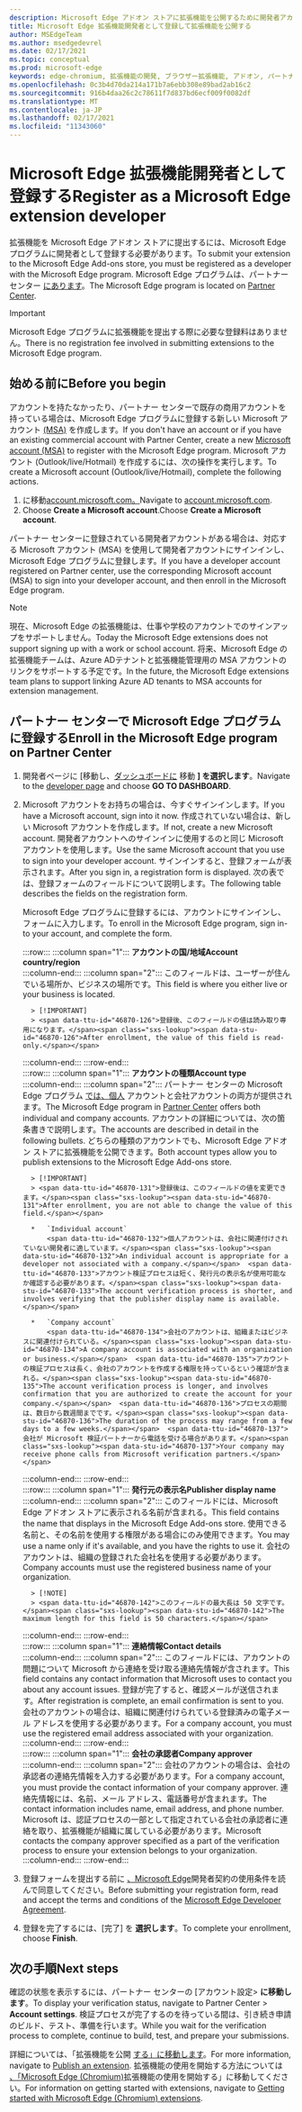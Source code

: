 ```yaml
---
description: Microsoft Edge アドオン ストアに拡張機能を公開するために開発者アカウントに登録する方法について説明します。
title: Microsoft Edge 拡張機能開発者として登録して拡張機能を公開する
author: MSEdgeTeam
ms.author: msedgedevrel
ms.date: 02/17/2021
ms.topic: conceptual
ms.prod: microsoft-edge
keywords: edge-chromium, 拡張機能の開発, ブラウザー拡張機能, アドオン, パートナー センター, 開発者
ms.openlocfilehash: 0c3b4d70da214a171b7a6ebb308e89bad2ab16c2
ms.sourcegitcommit: 916b4daa26c2c78611f7d837bd6ecf009f0082df
ms.translationtype: MT
ms.contentlocale: ja-JP
ms.lasthandoff: 02/17/2021
ms.locfileid: "11343060"
---
```

# <span data-ttu-id="46870-104">Microsoft Edge 拡張機能開発者として登録する</span><span class="sxs-lookup"><span data-stu-id="46870-104">Register as a Microsoft Edge extension developer</span></span>  

<span data-ttu-id="46870-105">拡張機能を Microsoft Edge アドオン ストアに提出するには、Microsoft Edge プログラムに開発者として登録する必要があります。</span><span class="sxs-lookup"><span data-stu-id="46870-105">To submit your extension to the Microsoft Edge Add-ons store, you must be registered as a developer with the Microsoft Edge program.</span></span>  <span data-ttu-id="46870-106">Microsoft Edge プログラムは、パートナー センター [にあります][MicrosoftPartnerCenter]。</span><span class="sxs-lookup"><span data-stu-id="46870-106">The Microsoft Edge program is located on [Partner Center][MicrosoftPartnerCenter].</span></span>  

> [!IMPORTANT]
> <span data-ttu-id="46870-107">Microsoft Edge プログラムに拡張機能を提出する際に必要な登録料はありません。</span><span class="sxs-lookup"><span data-stu-id="46870-107">There is no registration fee involved in submitting extensions to the Microsoft Edge program.</span></span>  

## <span data-ttu-id="46870-108">始める前に</span><span class="sxs-lookup"><span data-stu-id="46870-108">Before you begin</span></span>  

<span data-ttu-id="46870-109">アカウントを持たなかったり、パートナー センターで既存の商用アカウントを持っている場合は、Microsoft Edge プログラムに登録する新しい Microsoft アカウント [(MSA)][WindowsCommunityEverythingAboutMicrosoftAccounts] を作成します。</span><span class="sxs-lookup"><span data-stu-id="46870-109">If you don't have an account or if you have an existing commercial account with Partner Center, create a new [Microsoft account (MSA)][WindowsCommunityEverythingAboutMicrosoftAccounts] to register with the Microsoft Edge program.</span></span>  <span data-ttu-id="46870-110">Microsoft アカウント \(Outlook/live/Hotmail\) を作成するには、次の操作を実行します。</span><span class="sxs-lookup"><span data-stu-id="46870-110">To create a Microsoft account \(Outlook/live/Hotmail\), complete the following actions.</span></span>  

1.  <span data-ttu-id="46870-111">に移動[account.microsoft.com。][MicrosoftAccount]</span><span class="sxs-lookup"><span data-stu-id="46870-111">Navigate to [account.microsoft.com][MicrosoftAccount].</span></span>  
1.  <span data-ttu-id="46870-112">Choose **Create a Microsoft account**.</span><span class="sxs-lookup"><span data-stu-id="46870-112">Choose **Create a Microsoft account**.</span></span>  
    
<span data-ttu-id="46870-113">パートナー センターに登録されている開発者アカウントがある場合は、対応する Microsoft アカウント \(MSA\) を使用して開発者アカウントにサインインし、Microsoft Edge プログラムに登録します。</span><span class="sxs-lookup"><span data-stu-id="46870-113">If you have a developer account registered on Partner center, use the corresponding Microsoft account \(MSA\) to sign into your developer account, and then enroll in the Microsoft Edge program.</span></span>  

> [!NOTE]
> <span data-ttu-id="46870-114">現在、Microsoft Edge の拡張機能は、仕事や学校のアカウントでのサインアップをサポートしません。</span><span class="sxs-lookup"><span data-stu-id="46870-114">Today the Microsoft Edge extensions does not support signing up with a work or school account.</span></span>  <span data-ttu-id="46870-115">将来、Microsoft Edge の拡張機能チームは、Azure ADテナントと拡張機能管理用の MSA アカウントのリンクをサポートする予定です。</span><span class="sxs-lookup"><span data-stu-id="46870-115">In the future, the Microsoft Edge extensions team plans to support linking Azure AD tenants to MSA accounts for extension management.</span></span>  

## <span data-ttu-id="46870-116">パートナー センターで Microsoft Edge プログラムに登録する</span><span class="sxs-lookup"><span data-stu-id="46870-116">Enroll in the Microsoft Edge program on Partner Center</span></span>  

1.  <span data-ttu-id="46870-117">開発者ページに [移動し、[ダッシュボードに][MicrosoftPartnerCenter] 移動 **] を選択します**。</span><span class="sxs-lookup"><span data-stu-id="46870-117">Navigate to the [developer page][MicrosoftPartnerCenter] and choose **GO TO DASHBOARD**.</span></span>  
1.  <span data-ttu-id="46870-118">Microsoft アカウントをお持ちの場合は、今すぐサインインします。</span><span class="sxs-lookup"><span data-stu-id="46870-118">If you have a Microsoft account, sign into it now.</span></span>  <span data-ttu-id="46870-119">作成されていない場合は、新しい Microsoft アカウントを作成します。</span><span class="sxs-lookup"><span data-stu-id="46870-119">If not, create a new Microsoft account.</span></span>  <span data-ttu-id="46870-120">開発者アカウントへのサインインに使用するのと同じ Microsoft アカウントを使用します。</span><span class="sxs-lookup"><span data-stu-id="46870-120">Use the same Microsoft account that you use to sign into your developer account.</span></span>  <span data-ttu-id="46870-121">サインインすると、登録フォームが表示されます。</span><span class="sxs-lookup"><span data-stu-id="46870-121">After you sign in, a registration form is displayed.</span></span> <span data-ttu-id="46870-122">次の表では、登録フォームのフィールドについて説明します。</span><span class="sxs-lookup"><span data-stu-id="46870-122">The following table describes the fields on the registration form.</span></span>  
    
    <span data-ttu-id="46870-123">Microsoft Edge プログラムに登録するには、アカウントにサインインし、フォームに入力します。</span><span class="sxs-lookup"><span data-stu-id="46870-123">To enroll in the Microsoft Edge program, sign in-to your account, and complete the form.</span></span>  
    
    :::row:::
       :::column span="1":::
          **<span data-ttu-id="46870-124">アカウントの国/地域</span><span class="sxs-lookup"><span data-stu-id="46870-124">Account country/region</span></span>**  
       :::column-end:::
       :::column span="2":::
          <span data-ttu-id="46870-125">このフィールドは、ユーザーが住んでいる場所か、ビジネスの場所です。</span><span class="sxs-lookup"><span data-stu-id="46870-125">This field is where you either live or your business is located.</span></span>  
          
          > [!IMPORTANT]
          > <span data-ttu-id="46870-126">登録後、このフィールドの値は読み取り専用になります。</span><span class="sxs-lookup"><span data-stu-id="46870-126">After enrollment, the value of this field is read-only.</span></span>  
          
       :::column-end:::
    :::row-end:::  
    :::row:::
       :::column span="1":::
          **<span data-ttu-id="46870-127">アカウントの種類</span><span class="sxs-lookup"><span data-stu-id="46870-127">Account type</span></span>**  
       :::column-end:::
       :::column span="2":::
          <span data-ttu-id="46870-128">パートナー センターの Microsoft Edge プログラム [では、個人][MicrosoftPartnerCenter] アカウントと会社アカウントの両方が提供されます。</span><span class="sxs-lookup"><span data-stu-id="46870-128">The Microsoft Edge program in [Partner Center][MicrosoftPartnerCenter] offers both individual and company accounts.</span></span>  <span data-ttu-id="46870-129">アカウントの詳細については、次の箇条書きで説明します。</span><span class="sxs-lookup"><span data-stu-id="46870-129">The accounts are described in detail in the following bullets.</span></span>  <span data-ttu-id="46870-130">どちらの種類のアカウントでも、Microsoft Edge アドオン ストアに拡張機能を公開できます。</span><span class="sxs-lookup"><span data-stu-id="46870-130">Both account types allow you to publish extensions to the Microsoft Edge Add-ons store.</span></span>  
          
          > [!IMPORTANT]
          > <span data-ttu-id="46870-131">登録後は、このフィールドの値を変更できます。</span><span class="sxs-lookup"><span data-stu-id="46870-131">After enrollment, you are not able to change the value of this field.</span></span>  
          
          *   `Individual account`  
              <span data-ttu-id="46870-132">個人アカウントは、会社に関連付けされていない開発者に適しています。</span><span class="sxs-lookup"><span data-stu-id="46870-132">An individual account is appropriate for a developer not associated with a company.</span></span>  <span data-ttu-id="46870-133">アカウント検証プロセスは短く、発行元の表示名が使用可能なか確認する必要があります。</span><span class="sxs-lookup"><span data-stu-id="46870-133">The account verification process is shorter, and involves verifying that the publisher display name is available.</span></span>  

          *   `Company account`  
              <span data-ttu-id="46870-134">会社のアカウントは、組織またはビジネスに関連付けられている。</span><span class="sxs-lookup"><span data-stu-id="46870-134">A company account is associated with an organization or business.</span></span>  <span data-ttu-id="46870-135">アカウントの検証プロセスは長く、会社のアカウントを作成する権限を持っているという確認が含まれる。</span><span class="sxs-lookup"><span data-stu-id="46870-135">The account verification process is longer, and involves confirmation that you are authorized to create the account for your company.</span></span>  <span data-ttu-id="46870-136">プロセスの期間は、数日から数週間までです。</span><span class="sxs-lookup"><span data-stu-id="46870-136">The duration of the process may range from a few days to a few weeks.</span></span>  <span data-ttu-id="46870-137">会社が Microsoft 検証パートナーから電話を受ける場合があります。</span><span class="sxs-lookup"><span data-stu-id="46870-137">Your company may receive phone calls from Microsoft verification partners.</span></span>  
              
       :::column-end:::
    :::row-end:::  
    :::row:::
       :::column span="1":::
          **<span data-ttu-id="46870-138">発行元の表示名</span><span class="sxs-lookup"><span data-stu-id="46870-138">Publisher display name</span></span>**  
       :::column-end:::
       :::column span="2":::
          <span data-ttu-id="46870-139">このフィールドには、Microsoft Edge アドオン ストアに表示される名前が含まれる。</span><span class="sxs-lookup"><span data-stu-id="46870-139">This field contains the name that displays in the Microsoft Edge Add-ons store.</span></span>  <span data-ttu-id="46870-140">使用できる名前と、その名前を使用する権限がある場合にのみ使用できます。</span><span class="sxs-lookup"><span data-stu-id="46870-140">You may use a name only if it's available, and you have the rights to use it.</span></span>  <span data-ttu-id="46870-141">会社のアカウントは、組織の登録された会社名を使用する必要があります。</span><span class="sxs-lookup"><span data-stu-id="46870-141">Company accounts must use the registered business name of your organization.</span></span>  
          
          > [!NOTE]
          > <span data-ttu-id="46870-142">このフィールドの最大長は 50 文字です。</span><span class="sxs-lookup"><span data-stu-id="46870-142">The maximum length for this field is 50 characters.</span></span>  
          
       :::column-end:::
    :::row-end:::  
    :::row:::
       :::column span="1":::
          **<span data-ttu-id="46870-143">連絡情報</span><span class="sxs-lookup"><span data-stu-id="46870-143">Contact details</span></span>**  
       :::column-end:::
       :::column span="2":::
          <span data-ttu-id="46870-144">このフィールドには、アカウントの問題について Microsoft から連絡を受け取る連絡先情報が含されます。</span><span class="sxs-lookup"><span data-stu-id="46870-144">This field contains any contact information that Microsoft uses to contact you about any account issues.</span></span>  <span data-ttu-id="46870-145">登録が完了すると、確認メールが送信されます。</span><span class="sxs-lookup"><span data-stu-id="46870-145">After registration is complete, an email confirmation is sent to you.</span></span>  <span data-ttu-id="46870-146">会社のアカウントの場合は、組織に関連付けられている登録済みの電子メール アドレスを使用する必要があります。</span><span class="sxs-lookup"><span data-stu-id="46870-146">For a company account, you must use the registered email address associated with your organization.</span></span>  
       :::column-end:::
    :::row-end:::  
    :::row:::
       :::column span="1":::
          **<span data-ttu-id="46870-147">会社の承認者</span><span class="sxs-lookup"><span data-stu-id="46870-147">Company approver</span></span>**  
       :::column-end:::
       :::column span="2":::
          <span data-ttu-id="46870-148">会社のアカウントの場合は、会社の承認者の連絡先情報を入力する必要があります。</span><span class="sxs-lookup"><span data-stu-id="46870-148">For a company account, you must provide the contact information of your company approver.</span></span>  <span data-ttu-id="46870-149">連絡先情報には、名前、メール アドレス、電話番号が含まれます。</span><span class="sxs-lookup"><span data-stu-id="46870-149">The contact information includes name, email address, and phone number.</span></span>  <span data-ttu-id="46870-150">Microsoft は、認証プロセスの一部として指定されている会社の承認者に連絡を取り、拡張機能が組織に属している必要があります。</span><span class="sxs-lookup"><span data-stu-id="46870-150">Microsoft contacts the company approver specified as a part of the verification process to ensure your extension belongs to your organization.</span></span>  
       :::column-end:::
    :::row-end:::  
    
1.  <span data-ttu-id="46870-151">登録フォームを提出する前に [、Microsoft Edge][MicrosoftAppDeveloperAgreement]開発者契約の使用条件を読んで同意してください。</span><span class="sxs-lookup"><span data-stu-id="46870-151">Before submitting your registration form, read and accept the terms and conditions of the [Microsoft Edge Developer Agreement][MicrosoftAppDeveloperAgreement].</span></span>  
1.  <span data-ttu-id="46870-152">登録を完了するには、[完了] を **選択します**。</span><span class="sxs-lookup"><span data-stu-id="46870-152">To complete your enrollment, choose **Finish**.</span></span>  
    
## <span data-ttu-id="46870-153">次の手順</span><span class="sxs-lookup"><span data-stu-id="46870-153">Next steps</span></span>  

<span data-ttu-id="46870-154">確認の状態を表示するには、パートナー センターの [アカウント設定> **に移動します**。</span><span class="sxs-lookup"><span data-stu-id="46870-154">To display your verification status, navigate to Partner Center > **Account settings**.</span></span>  <span data-ttu-id="46870-155">検証プロセスが完了するのを待っている間は、引き続き申請のビルド、テスト、準備を行います。</span><span class="sxs-lookup"><span data-stu-id="46870-155">While you wait for the verification process to complete, continue to build, test, and prepare your submissions.</span></span>  

<span data-ttu-id="46870-156">詳細については、「拡張機能を公開 [する」に移動します][ExtensionsChromiumPublishExtension]。</span><span class="sxs-lookup"><span data-stu-id="46870-156">For more information, navigate to [Publish an extension][ExtensionsChromiumPublishExtension].</span></span>  <span data-ttu-id="46870-157">拡張機能の使用を開始する方法については [、「Microsoft Edge (Chromium)][ExtensionsChromiumGettingStartedIndex]拡張機能の使用を開始する」に移動してください。</span><span class="sxs-lookup"><span data-stu-id="46870-157">For information on getting started with extensions, navigate to [Getting started with Microsoft Edge (Chromium) extensions][ExtensionsChromiumGettingStartedIndex].</span></span>  

<!-- links -->  

[ExtensionsChromiumGettingStartedIndex]: ../getting-started/index.md "Microsoft Edge (Chromium) 拡張機能の|Microsoft Docs"  
[ExtensionsChromiumPublishExtension]:  ./publish-extension.md "拡張機能を公開|Microsoft Docs"  

[MicrosoftAppDeveloperAgreement]:  /legal/windows/agreements/app-developer-agreement "アプリ開発者契約|Microsoft Docs"  

[MicrosoftAccount]:  https://account.microsoft.com/account "Microsoft アカウント"  

[MicrosoftPartnerCenter]:  https://partner.microsoft.com/dashboard/microsoftedge/public/login?ref=dd "パートナー センター"  

[WindowsCommunityEverythingAboutMicrosoftAccounts]:  https://community.windows.com/stories/everything-you-need-to-know-about-microsoft-accounts "Microsoft アカウントに関して知る必要がある|Windows コミュニティ"  
